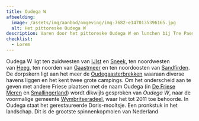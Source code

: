 ```yaml
---
title: Oudega W
afbeelding:
  image: /assets/img/aanbod/omgeving/img-7682-e1470135396165.jpg
  alt: Het pittoreske Oudega W
description: Varen door het pittoreske Oudega W en lunchen bij Tre Paesi (www.trepaesi.nl)
checklist:
  - Lorem
---
```


Oudega W ligt ten zuidwesten van&nbsp;[IJlst](<https://nl.wikipedia.org/wiki/IJlst_(stad)>)&nbsp;en&nbsp;[Sneek](<https://nl.wikipedia.org/wiki/Sneek_(stad)>), ten noordwesten van&nbsp;[Heeg](https://nl.wikipedia.org/wiki/Heeg), ten noorden van&nbsp;[Gaastmeer](https://nl.wikipedia.org/wiki/Gaastmeer)&nbsp;en ten noordoosten van&nbsp;[Sandfirden](https://nl.wikipedia.org/wiki/Sandfirden). De dorpskern ligt aan het meer de&nbsp;[Oudegaasterbrekken](https://nl.wikipedia.org/wiki/Oudegaasterbrekken)&nbsp;waaraan diverse havens liggen en het kent twee grote campings. Om het onderscheid aan te geven met andere Friese plaatsen met de naam Oudega (in&nbsp;[De Friese Meren](<https://nl.wikipedia.org/wiki/Oudega_(De_Friese_Meren)>)&nbsp;en&nbsp;[Smallingerland](<https://nl.wikipedia.org/wiki/Oudega_(Smallingerland)>)) wordt dikwijls gesproken van&nbsp;_Oudega W_, naar de voormalige gemeente&nbsp;[Wymbritseradeel](<https://nl.wikipedia.org/wiki/Wymbritseradeel_(gemeente_1984-2010)>), waar het tot 2011 toe behoorde. In Oudega staat het gerestaureerde Doris-mooltsje. Een pronkstuk in het landschap. Dit is de grootste spinnenkopmolen van Nederland
